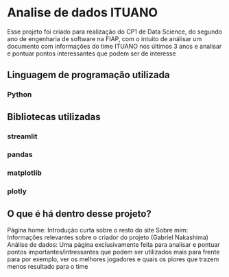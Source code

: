 ﻿# Analise de dados ITUANO

Esse projeto foi criado para realização do CP1 de Data Science, do segundo ano de engenharia de software na FIAP, com o intuito de análisar um documento com informações do time ITUANO nos últimos 3 anos e analisar e pontuar pontos interessantes que podem ser de interesse

## Linguagem de programação utilizada

### Python

## Bibliotecas utilizadas

### streamlit

### pandas

### matplotlib

### plotly

## O que é há dentro desse projeto?

Página home: Introdução curta sobre o resto do site
Sobre mim: Informações relevantes sobre o criador do projeto (Gabriel Nakashima)
Análise de dados: Uma página exclusivamente feita para analisar e pontuar pontos importantes/intressantes que podem ser utilizados mais para frente para por exemplo, ver os melhores jogadores e quais os piores que trazem menos resultado para o time


